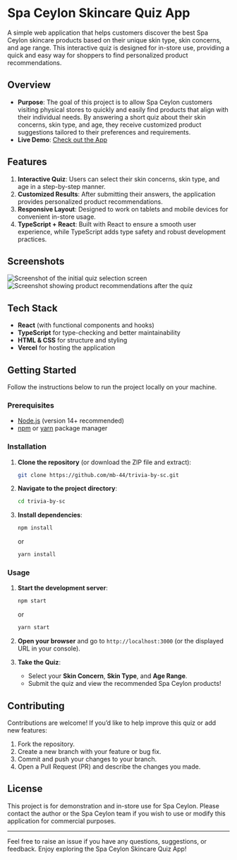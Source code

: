 # Spa Ceylon Skincare Quiz App

A simple web application that helps customers discover the best Spa Ceylon skincare products based on their unique skin type, skin concerns, and age range. This interactive quiz is designed for in-store use, providing a quick and easy way for shoppers to find personalized product recommendations.

## Overview

- **Purpose**: The goal of this project is to allow Spa Ceylon customers visiting physical stores to quickly and easily find products that align with their individual needs. By answering a short quiz about their skin concerns, skin type, and age, they receive customized product suggestions tailored to their preferences and requirements.  
- **Live Demo**: [Check out the App](https://spaceylonquiz.vercel.app/)

## Features

1. **Interactive Quiz**: Users can select their skin concerns, skin type, and age in a step-by-step manner.
2. **Customized Results**: After submitting their answers, the application provides personalized product recommendations.
3. **Responsive Layout**: Designed to work on tablets and mobile devices for convenient in-store usage.
4. **TypeScript + React**: Built with React to ensure a smooth user experience, while TypeScript adds type safety and robust development practices.

## Screenshots

![Screenshot of the initial quiz selection screen](https://github.com/user-attachments/assets/7da84a4a-ae05-4f5a-aa28-e06b4feef3e7)
![Screenshot showing product recommendations after the quiz](https://github.com/user-attachments/assets/b063d07d-9588-4e49-9f57-21189e6ab7f2)

## Tech Stack

- **React** (with functional components and hooks)
- **TypeScript** for type-checking and better maintainability
- **HTML & CSS** for structure and styling
- **Vercel** for hosting the application

## Getting Started

Follow the instructions below to run the project locally on your machine.

### Prerequisites

- [Node.js](https://nodejs.org/) (version 14+ recommended)
- [npm](https://www.npmjs.com/) or [yarn](https://yarnpkg.com/) package manager

### Installation

1. **Clone the repository** (or download the ZIP file and extract):
   ```bash
   git clone https://github.com/mb-44/trivia-by-sc.git
   ```
2. **Navigate to the project directory**:
   ```bash
   cd trivia-by-sc
   ```
3. **Install dependencies**:
   ```bash
   npm install
   ```
   or
   ```bash
   yarn install
   ```

### Usage

1. **Start the development server**:
   ```bash
   npm start
   ```
   or
   ```bash
   yarn start
   ```
2. **Open your browser** and go to `http://localhost:3000` (or the displayed URL in your console).

3. **Take the Quiz**:
   - Select your **Skin Concern**, **Skin Type**, and **Age Range**.
   - Submit the quiz and view the recommended Spa Ceylon products!

## Contributing

Contributions are welcome! If you’d like to help improve this quiz or add new features:

1. Fork the repository.
2. Create a new branch with your feature or bug fix.
3. Commit and push your changes to your branch.
4. Open a Pull Request (PR) and describe the changes you made.

## License

This project is for demonstration and in-store use for Spa Ceylon. Please contact the author or the Spa Ceylon team if you wish to use or modify this application for commercial purposes.

---

Feel free to raise an issue if you have any questions, suggestions, or feedback. Enjoy exploring the Spa Ceylon Skincare Quiz App!
